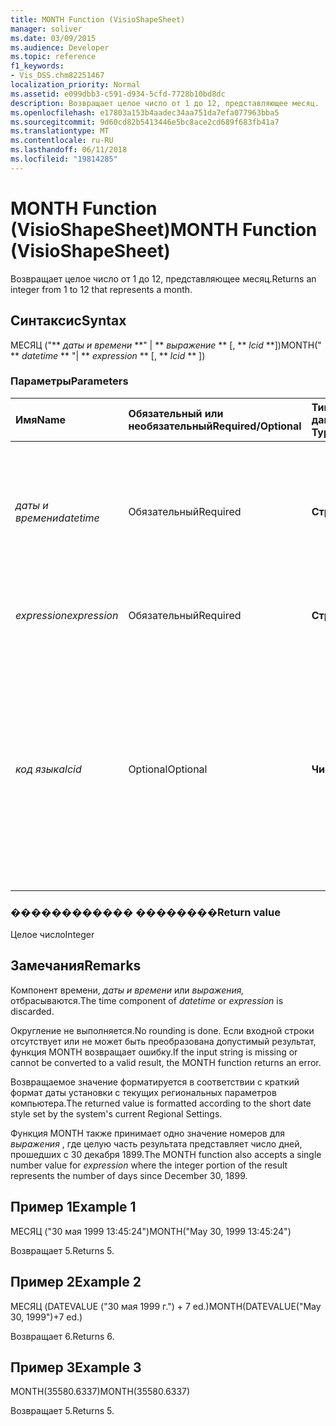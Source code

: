 ```yaml
---
title: MONTH Function (VisioShapeSheet)
manager: soliver
ms.date: 03/09/2015
ms.audience: Developer
ms.topic: reference
f1_keywords:
- Vis_DSS.chm82251467
localization_priority: Normal
ms.assetid: e099dbb3-c591-d934-5cfd-7728b10bd8dc
description: Возвращает целое число от 1 до 12, представляющее месяц.
ms.openlocfilehash: e17803a153b4aadec34aa751da7efa077963bba5
ms.sourcegitcommit: 9d60cd82b5413446e5bc8ace2cd689f683fb41a7
ms.translationtype: MT
ms.contentlocale: ru-RU
ms.lasthandoff: 06/11/2018
ms.locfileid: "19814285"
---
```

# <a name="month-function-visioshapesheet"></a><span data-ttu-id="cbdc1-103">MONTH Function (VisioShapeSheet)</span><span class="sxs-lookup"><span data-stu-id="cbdc1-103">MONTH Function (VisioShapeSheet)</span></span>

<span data-ttu-id="cbdc1-104">Возвращает целое число от 1 до 12, представляющее месяц.</span><span class="sxs-lookup"><span data-stu-id="cbdc1-104">Returns an integer from 1 to 12 that represents a month.</span></span>
  
## <a name="syntax"></a><span data-ttu-id="cbdc1-105">Синтаксис</span><span class="sxs-lookup"><span data-stu-id="cbdc1-105">Syntax</span></span>

<span data-ttu-id="cbdc1-106">МЕСЯЦ ("** *даты и времени* **" | ** *выражение* ** [, ** *lcid* **])</span><span class="sxs-lookup"><span data-stu-id="cbdc1-106">MONTH(" ** *datetime* ** "| ** *expression* ** [, ** *lcid* ** ])</span></span> 
  
### <a name="parameters"></a><span data-ttu-id="cbdc1-107">Параметры</span><span class="sxs-lookup"><span data-stu-id="cbdc1-107">Parameters</span></span>

|<span data-ttu-id="cbdc1-108">**Имя**</span><span class="sxs-lookup"><span data-stu-id="cbdc1-108">**Name**</span></span>|<span data-ttu-id="cbdc1-109">**Обязательный или необязательный**</span><span class="sxs-lookup"><span data-stu-id="cbdc1-109">**Required/Optional**</span></span>|<span data-ttu-id="cbdc1-110">**Тип данных**</span><span class="sxs-lookup"><span data-stu-id="cbdc1-110">**Data Type**</span></span>|<span data-ttu-id="cbdc1-111">**Описание**</span><span class="sxs-lookup"><span data-stu-id="cbdc1-111">**Description**</span></span>|
|:-----|:-----|:-----|:-----|
| <span data-ttu-id="cbdc1-112">_даты и времени_</span><span class="sxs-lookup"><span data-stu-id="cbdc1-112">_datetime_</span></span> <br/> |<span data-ttu-id="cbdc1-113">Обязательный</span><span class="sxs-lookup"><span data-stu-id="cbdc1-113">Required</span></span>  <br/> |<span data-ttu-id="cbdc1-114">**Строка**</span><span class="sxs-lookup"><span data-stu-id="cbdc1-114">**String**</span></span> <br/> |<span data-ttu-id="cbdc1-115">Любая строка, часто распознается как даты и времени или ссылка на ячейку, содержащую дату и время.</span><span class="sxs-lookup"><span data-stu-id="cbdc1-115">Any string commonly recognized as a date and time or a reference to a cell containing a date and time.</span></span>  <br/> |
| <span data-ttu-id="cbdc1-116">_expression_</span><span class="sxs-lookup"><span data-stu-id="cbdc1-116">_expression_</span></span> <br/> |<span data-ttu-id="cbdc1-117">Обязательный</span><span class="sxs-lookup"><span data-stu-id="cbdc1-117">Required</span></span>  <br/> |<span data-ttu-id="cbdc1-118">**Строка**</span><span class="sxs-lookup"><span data-stu-id="cbdc1-118">**String**</span></span> <br/> | <span data-ttu-id="cbdc1-119">Любое выражение, возвращающее даты и времени.</span><span class="sxs-lookup"><span data-stu-id="cbdc1-119">Any expression that yields a date and time.</span></span>  <br/> |
| <span data-ttu-id="cbdc1-120">_код языка_</span><span class="sxs-lookup"><span data-stu-id="cbdc1-120">_lcid_</span></span> <br/> |<span data-ttu-id="cbdc1-121">Optional</span><span class="sxs-lookup"><span data-stu-id="cbdc1-121">Optional</span></span>  <br/> |<span data-ttu-id="cbdc1-122">**Число**</span><span class="sxs-lookup"><span data-stu-id="cbdc1-122">**Number**</span></span> <br/> |<span data-ttu-id="cbdc1-123">Идентификатор языкового стандарта, который следует использовать для определения нелокальные datetime.</span><span class="sxs-lookup"><span data-stu-id="cbdc1-123">The locale identifier to be used in evaluating a nonlocal datetime.</span></span> <span data-ttu-id="cbdc1-124">Идентификатор языкового стандарта — это число, описанных в файлы заголовков системы.</span><span class="sxs-lookup"><span data-stu-id="cbdc1-124">The locale identifier is a number described in the system header files.</span></span>  <br/> |
   
### <a name="return-value"></a><span data-ttu-id="cbdc1-125">������������ ��������</span><span class="sxs-lookup"><span data-stu-id="cbdc1-125">Return value</span></span>

<span data-ttu-id="cbdc1-126">Целое число</span><span class="sxs-lookup"><span data-stu-id="cbdc1-126">Integer</span></span>
  
## <a name="remarks"></a><span data-ttu-id="cbdc1-127">Замечания</span><span class="sxs-lookup"><span data-stu-id="cbdc1-127">Remarks</span></span>

<span data-ttu-id="cbdc1-128">Компонент времени, _даты и времени_ или _выражения,_ отбрасываются.</span><span class="sxs-lookup"><span data-stu-id="cbdc1-128">The time component of  _datetime_ or  _expression_ is discarded.</span></span> 
  
<span data-ttu-id="cbdc1-129">Округление не выполняется.</span><span class="sxs-lookup"><span data-stu-id="cbdc1-129">No rounding is done.</span></span> <span data-ttu-id="cbdc1-130">Если входной строки отсутствует или не может быть преобразована допустимый результат, функция MONTH возвращает ошибку.</span><span class="sxs-lookup"><span data-stu-id="cbdc1-130">If the input string is missing or cannot be converted to a valid result, the MONTH function returns an error.</span></span>
  
<span data-ttu-id="cbdc1-131">Возвращаемое значение форматируется в соответствии с краткий формат даты установки с текущих региональных параметров компьютера.</span><span class="sxs-lookup"><span data-stu-id="cbdc1-131">The returned value is formatted according to the short date style set by the system's current Regional Settings.</span></span>
  
<span data-ttu-id="cbdc1-132">Функция MONTH также принимает одно значение номеров для _выражения_ , где целую часть результата представляет число дней, прошедших с 30 декабря 1899.</span><span class="sxs-lookup"><span data-stu-id="cbdc1-132">The MONTH function also accepts a single number value for  _expression_ where the integer portion of the result represents the number of days since December 30, 1899.</span></span> 
  
## <a name="example-1"></a><span data-ttu-id="cbdc1-133">Пример 1</span><span class="sxs-lookup"><span data-stu-id="cbdc1-133">Example 1</span></span>

<span data-ttu-id="cbdc1-134">МЕСЯЦ ("30 мая 1999 13:45:24")</span><span class="sxs-lookup"><span data-stu-id="cbdc1-134">MONTH("May 30, 1999 13:45:24")</span></span>
  
<span data-ttu-id="cbdc1-135">Возвращает 5.</span><span class="sxs-lookup"><span data-stu-id="cbdc1-135">Returns 5.</span></span>
  
## <a name="example-2"></a><span data-ttu-id="cbdc1-136">Пример 2</span><span class="sxs-lookup"><span data-stu-id="cbdc1-136">Example 2</span></span>

<span data-ttu-id="cbdc1-137">МЕСЯЦ (DATEVALUE ("30 мая 1999 г.") + 7 ed.)</span><span class="sxs-lookup"><span data-stu-id="cbdc1-137">MONTH(DATEVALUE("May 30, 1999")+7 ed.)</span></span>
  
<span data-ttu-id="cbdc1-138">Возвращает 6.</span><span class="sxs-lookup"><span data-stu-id="cbdc1-138">Returns 6.</span></span>
  
## <a name="example-3"></a><span data-ttu-id="cbdc1-139">Пример 3</span><span class="sxs-lookup"><span data-stu-id="cbdc1-139">Example 3</span></span>

<span data-ttu-id="cbdc1-140">MONTH(35580.6337)</span><span class="sxs-lookup"><span data-stu-id="cbdc1-140">MONTH(35580.6337)</span></span>
  
<span data-ttu-id="cbdc1-141">Возвращает 5.</span><span class="sxs-lookup"><span data-stu-id="cbdc1-141">Returns 5.</span></span>
  

